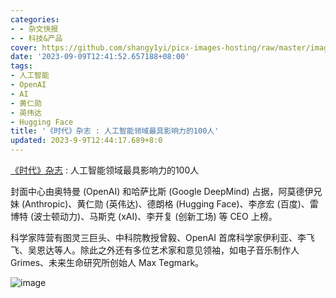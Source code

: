 ```yaml
---
categories:
- - 杂文快报
- - 科技&产品
cover: https://github.com/shangy1yi/picx-images-hosting/raw/master/image.1fm4pniroups.webp
date: '2023-09-09T12:41:52.657188+08:00'
tags:
- 人工智能
- OpenAI
- AI
- 黄仁勋
- 英伟达
- Hugging Face
title: '《时代》杂志 : 人工智能领域最具影响力的100人'
updated: 2023-9-9T12:44:17.689+8:0
---
```

[《时代》杂志](https://time.com/collection/time100-ai/) : 人工智能领域最具影响力的100人

封面中心由奥特曼 (OpenAI) 和哈萨比斯 (Google DeepMind) 占据，阿莫德伊兄妹 (Anthropic)、黄仁勋 (英伟达)、德朗格 (Hugging Face)、李彦宏 (百度)、雷博特 (波士顿动力)、马斯克 (xAI)、李开复 (创新工场) 等 CEO 上榜。

科学家阵营有图灵三巨头、中科院教授曾毅、OpenAI 首席科学家伊利亚、李飞飞、吴恩达等人。除此之外还有多位艺术家和意见领袖，如电子音乐制作人 Grimes、未来生命研究所创始人 Max Tegmark。

<img src="https://github.com/shangy1yi/picx-images-hosting/raw/master/image.1fm4pniroups.webp" alt="image" />
